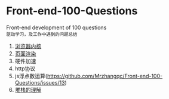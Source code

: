 # Front-end-100-Questions
Front-end development of 100 questions   
`驱动学习，及工作中遇到的问题总结`    

1. [浏览器内核](https://github.com/Mrzhangqc/Front-end-100-Questions/issues/1)   
2. [页面渲染](https://github.com/Mrzhangqc/Front-end-100-Questions/issues/2)   
3. 硬件加速   
4. http协议   
5. js浮点数运算(https://github.com/Mrzhangqc/Front-end-100-Questions/issues/13)
6. [堆栈的理解](https://github.com/Mrzhangqc/Front-end-100-Questions/issues/14)   
